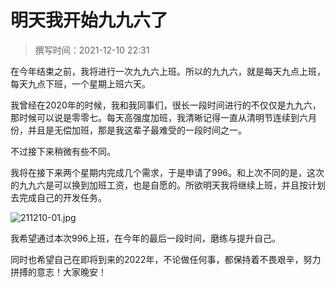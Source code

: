 # 明天我开始九九六了

> 撰写时间：2021-12-10 22:31

在今年结束之前，我将进行一次九九六上班。所以的九九六，就是每天九点上班，每天九点下班，一个星期上班六天。

我曾经在2020年的时候，我和我同事们，很长一段时间进行的不仅仅是九九六，那时候可以说是零零七。每天高强度加班，我清晰记得一直从清明节连续到六月份，并且是无偿加班，那是我这辈子最难受的一段时间之一。

不过接下来稍微有些不同。

我将在接下来两个星期内完成几个需求，于是申请了996。和上次不同的是，这次的九九六是可以换到加班工资，也是自愿的。所欲明天我将继续上班，并且按计划去完成自己的开发任务。

![211210-01.jpg][1]

我希望通过本次996上班，在今年的最后一段时间，磨练与提升自己。

同时也希望自己在即将到来的2022年，不论做任何事，都保持着不畏艰辛，努力拼搏的意志！大家晚安！

  [1]: https://blog.jkdev.cn/usr/uploads/2021/12/4225085339.jpg
